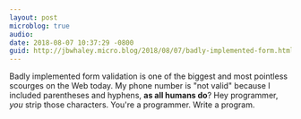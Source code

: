 ```yaml
---
layout: post
microblog: true
audio: 
date: 2018-08-07 10:37:29 -0800
guid: http://jbwhaley.micro.blog/2018/08/07/badly-implemented-form.html
---
```

Badly implemented form validation is one of the biggest and most pointless scourges on the Web today. My phone number is "not valid" because I included parentheses and hyphens, **as all humans do**? Hey programmer, *you* strip those characters. You're a programmer. Write a program.
